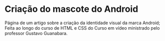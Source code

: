 # Criação do mascote do Android

Página de um artigo sobre a criação da identidade visual da marca Android; Feita ao longo do curso de HTML e CSS do Curso em vídeo ministrado pelo professor Gustavo Guanabara.
